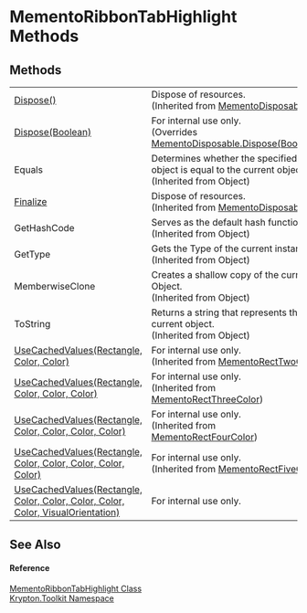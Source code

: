 # MementoRibbonTabHighlight Methods




## Methods
<table>
<tr>
<td><a href="052023e9-566d-7d13-8027-b333c5864ad8.md">Dispose()</a></td>
<td>Dispose of resources.<br />(Inherited from <a href="3aa02582-4a6a-61f5-61ae-e4866cfc3a25.md">MementoDisposable</a>)</td></tr>
<tr>
<td><a href="ad02be7c-9c35-739e-5c24-a79c34cf65b3.md">Dispose(Boolean)</a></td>
<td>For internal use only.<br />(Overrides <a href="97f8a76f-a8bd-2e39-8f9c-5ff6769285e0.md">MementoDisposable.Dispose(Boolean)</a>)</td></tr>
<tr>
<td>Equals</td>
<td>Determines whether the specified object is equal to the current object.<br />(Inherited from Object)</td></tr>
<tr>
<td><a href="6c2e4674-96e9-9a5c-deb8-83a0f543353f.md">Finalize</a></td>
<td>Dispose of resources.<br />(Inherited from <a href="3aa02582-4a6a-61f5-61ae-e4866cfc3a25.md">MementoDisposable</a>)</td></tr>
<tr>
<td>GetHashCode</td>
<td>Serves as the default hash function.<br />(Inherited from Object)</td></tr>
<tr>
<td>GetType</td>
<td>Gets the Type of the current instance.<br />(Inherited from Object)</td></tr>
<tr>
<td>MemberwiseClone</td>
<td>Creates a shallow copy of the current Object.<br />(Inherited from Object)</td></tr>
<tr>
<td>ToString</td>
<td>Returns a string that represents the current object.<br />(Inherited from Object)</td></tr>
<tr>
<td><a href="d973225e-8310-7f7b-c6a7-7a10a0ad1d64.md">UseCachedValues(Rectangle, Color, Color)</a></td>
<td>For internal use only.<br />(Inherited from <a href="06176e26-a515-98f8-dcf2-9eea1cdf808b.md">MementoRectTwoColor</a>)</td></tr>
<tr>
<td><a href="f12df878-c791-ab3b-6cff-aa28c8c5b7b0.md">UseCachedValues(Rectangle, Color, Color, Color)</a></td>
<td>For internal use only.<br />(Inherited from <a href="8d4ecaa6-48d1-cf68-c0c6-c38a1b6ff5b9.md">MementoRectThreeColor</a>)</td></tr>
<tr>
<td><a href="e09eba12-a3ca-53c4-799d-d3ff2cfb0f32.md">UseCachedValues(Rectangle, Color, Color, Color, Color)</a></td>
<td>For internal use only.<br />(Inherited from <a href="0f49b1b3-0f26-901b-7966-9832449a708c.md">MementoRectFourColor</a>)</td></tr>
<tr>
<td><a href="07d06f06-1a00-dbf7-24ac-f10e75d6bbf5.md">UseCachedValues(Rectangle, Color, Color, Color, Color, Color)</a></td>
<td>For internal use only.<br />(Inherited from <a href="8852e594-ee9c-ca3e-504c-5139d3e1f54d.md">MementoRectFiveColor</a>)</td></tr>
<tr>
<td><a href="2db12960-7d38-d412-32b0-21932e98c19a.md">UseCachedValues(Rectangle, Color, Color, Color, Color, Color, VisualOrientation)</a></td>
<td>For internal use only.</td></tr>
</table>

## See Also


#### Reference
<a href="194377f9-2ebb-62be-80c6-6fd449fe6395.md">MementoRibbonTabHighlight Class</a>  
<a href="79d2eac2-21f4-54ff-7552-b20c33c30600.md">Krypton.Toolkit Namespace</a>  
